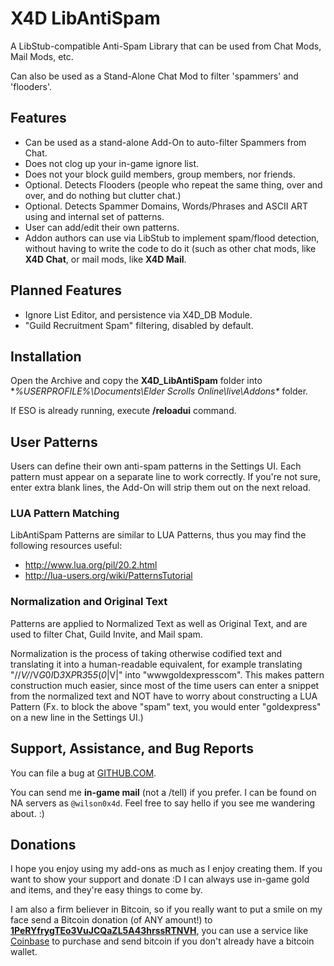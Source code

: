 # X4D LibAntiSpam

A LibStub-compatible Anti-Spam Library that can be used from Chat Mods, Mail Mods, etc.

Can also be used as a Stand-Alone Chat Mod to filter 'spammers' and 'flooders'.

## Features

- Can be used as a stand-alone Add-On to auto-filter Spammers from Chat.
- Does not clog up your in-game ignore list.
- Does not your block guild members, group members, nor friends.
- Optional. Detects Flooders (people who repeat the same thing, over and over, and do nothing but clutter chat.)
- Optional. Detects Spammer Domains, Words/Phrases and ASCII ART using and internal set of patterns.
- User can add/edit their own patterns.
- Addon authors can use via LibStub to implement spam/flood detection, without having to write the code to do it (such as other chat mods, like **X4D Chat**, or mail mods, like **X4D Mail**.

## Planned Features

* Ignore List Editor, and persistence via X4D_DB Module.
* "Guild Recruitment Spam" filtering, disabled by default.

## Installation

Open the Archive and copy the **X4D_LibAntiSpam** folder into **%USERPROFILE%\Documents\Elder Scrolls Online\live\Addons\** folder.

If ESO is already running, execute **/reloadui** command.

## User Patterns

Users can define their own anti-spam patterns in the Settings UI. Each pattern must appear on a separate line to work correctly. If you're not sure, enter extra blank lines, the Add-On will strip them out on the next reload.

### LUA Pattern Matching

LibAntiSpam Patterns are similar to LUA Patterns, thus you may find the following resources useful:

* http://www.lua.org/pil/20.2.html
* http://lua-users.org/wiki/PatternsTutorial

### Normalization and Original Text

Patterns are applied to Normalized Text as well as Original Text, and are used to filter Chat, Guild Invite, and Mail spam.

Normalization is the process of taking otherwise codified text and translating it into a human-readable equivalent, for example translating "\/\/*V\/*\/V*G*0*I*D*3*X*P*R*3*5*5*(*0*|V|" into "wwwgoldexpresscom". This makes pattern construction much easier, since most of the time users can enter a snippet from the normalized text and NOT have to worry about constructing a LUA Pattern (Fx. to block the above "spam" text, you would enter "goldexpress" on a new line in the Settings UI.)


## Support, Assistance, and Bug Reports

You can file a bug at <a href="https://github.com/wilson0x4d/X4DESO/issues">GITHUB.COM</a>.

You can send me **in-game mail** (not a /tell) if you prefer. I can be found on NA 
servers as `@wilson0x4d`. Feel free to say hello if you see me wandering 
about. :)


## Donations

I hope you enjoy using my add-ons as much as I enjoy creating them. If you want to show 
your support and donate :D I can always use in-game gold and items, and they're easy 
things to come by.

I am also a firm believer in Bitcoin, so if you really want to put a smile on my face 
send a Bitcoin donation (of ANY amount!) to <b><a href="bitcoin:1PeRYfrygTEo3VuJCQaZL5A43hrssRTNVH">1PeRYfrygTEo3VuJCQaZL5A43hrssRTNVH</a></b>,
you can use a service like <a href="https://www.coinbase.com">Coinbase</a> to purchase 
and send bitcoin if you don't already have a bitcoin wallet.

